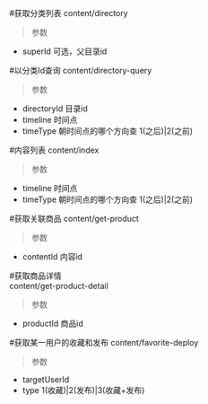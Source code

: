 #获取分类列表
content/directory
> 参数  
* superId 可选，父目录id

#以分类Id查询
content/directory-query
> 参数  
* directoryId 目录id  
* timeline 时间点  
* timeType 朝时间点的哪个方向查 1(之后)|2(之前)  

#内容列表
content/index
> 参数  
* timeline 时间点  
* timeType 朝时间点的哪个方向查 1(之后)|2(之前)  

#获取关联商品
content/get-product
> 参数  
* contentId 内容id


#获取商品详情  
content/get-product-detail
> 参数  
* productId 商品id

#获取某一用户的收藏和发布
content/favorite-deploy
> 参数  
* targetUserId  
* type 1(收藏)|2(发布)|3(收藏+发布)  


